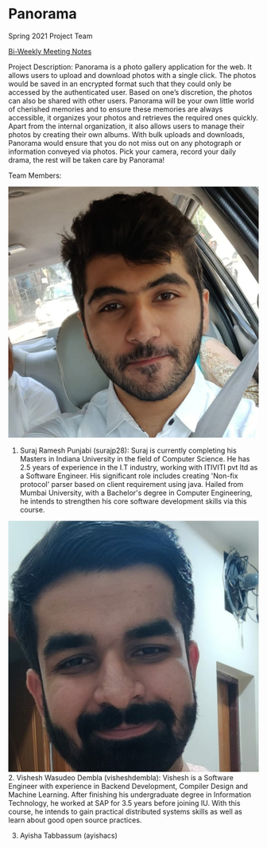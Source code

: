 # Panorama
Spring 2021 Project Team

[Bi-Weekly Meeting Notes](docs/meetings)

Project Description:
Panorama is a photo gallery application for the web. It allows users to upload and download photos with a single click. The photos would be saved in an encrypted format such that they could only be accessed by the authenticated user. Based on one’s discretion, the photos can also be shared with other users. Panorama will be your own little world of cherished memories and to ensure these memories are always accessible, it organizes your photos and retrieves the required ones quickly. Apart from the internal organization, it also allows users to manage their photos by creating their own albums. With bulk uploads and downloads, Panorama would ensure that you do not miss out on any photograph or information conveyed via photos. 
Pick your camera, record your daily drama, the rest will be taken care by Panorama!

Team Members:

![](Photos/suraj.jpg)

1. Suraj Ramesh Punjabi (surajp28):
    Suraj is currently completing his Masters in Indiana University in the field of Computer Science. He has 2.5 years of experience in the I.T industry, working with ITIVITI pvt ltd as a Software Engineer. His significant role includes creating 'Non-fix protocol' parser based on client requirement using java. Hailed from Mumbai University, with a Bachelor's degree in Computer Engineering, he intends to strengthen his core software development skills via this course.

![](Photos/vishesh.jpg)
2. Vishesh Wasudeo Dembla (visheshdembla):
    Vishesh is a Software Engineer with experience in Backend Development, Compiler Design and Machine Learning. After finishing his undergraduate degree in Information Technology, he worked at SAP for 3.5 years before joining IU. With this course, he intends to gain practical distributed systems skills as well as learn about good open source practices.

3. Ayisha Tabbassum (ayishacs)


